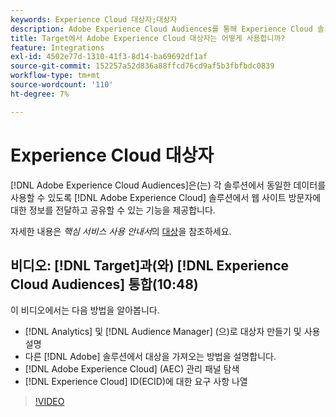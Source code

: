 ```yaml
---
keywords: Experience Cloud 대상자;대상자
description: Adobe Experience Cloud Audiences를 통해 Experience Cloud 솔루션이 웹 사이트 방문자에 대한 정보를 다른 Adobe 솔루션과 소통하고 공유할 수 있는 방법에 대해 알아봅니다.
title: Target에서 Adobe Experience Cloud 대상자는 어떻게 사용합니까?
feature: Integrations
exl-id: 4502e77d-1310-41f3-8d14-ba69692df1af
source-git-commit: 152257a52d836a88ffcd76cd9af5b3fbfbdc0839
workflow-type: tm+mt
source-wordcount: '110'
ht-degree: 7%

---
```


# Experience Cloud 대상자

[!DNL Adobe Experience Cloud Audiences]은(는) 각 솔루션에서 동일한 데이터를 사용할 수 있도록 [!DNL Adobe Experience Cloud] 솔루션에서 웹 사이트 방문자에 대한 정보를 전달하고 공유할 수 있는 기능을 제공합니다.

자세한 내용은 *핵심 서비스 사용 안내서*&#x200B;의 [대상](https://experienceleague.adobe.com/docs/core-services/interface/audiences/audience-library.html?lang=ko-KR)을 참조하세요.

## 비디오: [!DNL Target]과(와) [!DNL Experience Cloud Audiences] 통합(10:48)

이 비디오에서는 다음 방법을 알아봅니다.

* [!DNL Analytics] 및 [!DNL Audience Manager] (으)로 대상자 만들기 및 사용 설명
* 다른 [!DNL Adobe] 솔루션에서 대상을 가져오는 방법을 설명합니다.
* [!DNL Adobe Experience Cloud] (AEC) 관리 패널 탐색
* [!DNL Experience Cloud] ID(ECID)에 대한 요구 사항 나열

>[!VIDEO](https://video.tv.adobe.com/v/35152)
